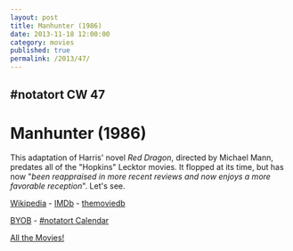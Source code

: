 ```yaml
---
layout: post
title: Manhunter (1986)
date: 2013-11-18 12:00:00
category: movies
published: true
permalink: /2013/47/
---
```


## \#notatort CW 47
# Manhunter \(1986\)

This adaptation of Harris' novel *Red Dragon*, directed by Michael Mann, predates all of the "Hopkins" Lecktor movies. It flopped at its time, but has now "*been reappraised in more recent reviews and now enjoys a more favorable reception*". Let's see.

<a href="http://en.wikipedia.org/wiki/Manhunter_(film)">Wikipedia</a> - [IMDb](http://www.imdb.com/title/tt0091474/?ref_=fn_al_tt_1) - [themoviedb](http://www.themoviedb.org/movie/11454-manhunter)

<a href="http://en.wikipedia.org/wiki/BYOB_(beverage)">BYOB</a> - <a href="webcal://p09-calendarws.icloud.com/ca/subscribe/1/njhFKcFiNF5cQxQ-plsJccGfbuvf1pXvgKeMqimgE4ZFRgZps-DrReteg83YbLJaRhjuvwVD1DJ3eqmzmueLudNx8k_GF1p4khyUtrXpRxo">#notatort Calendar</a>

[All the Movies!](http://notatort.com/allthemovies/)

<!--include jquery & backstretch-->

<script type="text/javascript" src="https://ajax.googleapis.com/ajax/libs/jquery/1.7.2/jquery.min.js"></script>

<script type="text/javascript" src="http://notatort.com/jquery.backstretch.min.js"></script>

<script type="text/javascript">

$(function(){

     $(window).resize(function(){
     
         if($(this).width() >= 767){
         
             $.backstretch("http://notatort.com/bg47.jpg", {speed: 150});
             
         }
         
      })
      
      .resize();//trigger resize on page load
      
});

</script>